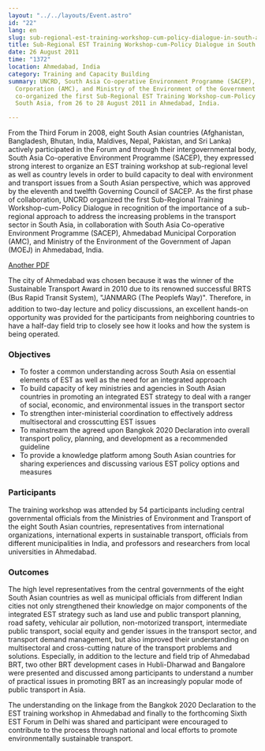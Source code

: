 ```yaml
---
layout: "../../layouts/Event.astro"
id: "22"
lang: en
slug: sub-regional-est-training-workshop-cum-policy-dialogue-in-south-asia-ea1b
title: Sub-Regional EST Training Workshop-cum-Policy Dialogue in South Asia
date: 26 August 2011
time: "1372"
location: Ahmedabad, India
category: Training and Capacity Building
summary: UNCRD, South Asia Co-operative Environment Programme (SACEP), Ahmedabad Municipal
  Corporation (AMC), and Ministry of the Environment of the Government of Japan (MOEJ)
  co-organized the first Sub-Regional EST Training Workshop-cum-Policy Dialogue in
  South Asia, from 26 to 28 August 2011 in Ahmedabad, India.

---
```

From the Third Forum in 2008, eight South Asian countries (Afghanistan, Bangladesh, Bhutan, India, Maldives, Nepal, Pakistan, and Sri Lanka) actively participated in the Forum and through their intergovernmental body, South Asia Co-operative Environment Programme (SACEP), they expressed strong interest to organize an EST training workshop at sub-regional level as well as country levels in order to build capacity to deal with environment and transport issues from a South Asian perspective, which was approved by the eleventh and twelfth Governing Council of SACEP. As the first phase of collaboration, UNCRD organized the first Sub-Regional Training Workshop-cum-Policy Dialogue in recognition of the importance of a sub-regional approach to address the increasing problems in the transport sector in South Asia, in collaboration with South Asia Co-operative Environment Programme (SACEP), Ahmedabad Municipal Corporation (AMC), and Ministry of the Environment of the Government of Japan (MOEJ) in Ahmedabad, India.

[Another PDF]( "/media/24714igo_list_for_2020_ocean_conference_20220322.pdf")

The city of Ahmedabad was chosen because it was the winner of the Sustainable Transport Award in 2010 due to its renowned successful BRTS (Bus Rapid Transit System), "JANMARG (The Peoplefs Way)". Therefore, in addition to two-day lecture and policy discussions, an excellent hands-on opportunity was provided for the participants from neighboring countries to have a half-day field trip to closely see how it looks and how the system is being operated.

### Objectives

* To foster a common understanding across South Asia on essential elements of EST as well as the need for an integrated approach
* To build capacity of key ministries and agencies in South Asian countries in promoting an integrated EST strategy to deal with a ranger of social, economic, and environmental issues in the transport sector
* To strengthen inter-ministerial coordination to effectively address multisectoral and crosscutting EST issues
* To mainstream the agreed upon Bangkok 2020 Declaration into overall transport policy, planning, and development as a recommended guideline
* To provide a knowledge platform among South Asian countries for sharing experiences and discussing various EST policy options and measures

### Participants

The training workshop was attended by 54 participants including central governmental officials from the Ministries of Environment and Transport of the eight South Asian countries, representatives from international organizations, international experts in sustainable transport, officials from different municipalities in India, and professors and researchers from local universities in Ahmedabad.

### Outcomes

The high level representatives from the central governments of the eight South Asian countries as well as municipal officials from different Indian cities not only strengthened their knowledge on major components of the integrated EST strategy such as land use and public transport planning, road safety, vehicular air pollution, non-motorized transport, intermediate public transport, social equity and gender issues in the transport sector, and transport demand management, but also improved their understanding on multisectoral and cross-cutting nature of the transport problems and solutions. Especially, in addition to the lecture and field trip of Ahmedabad BRT, two other BRT development cases in Hubli-Dharwad and Bangalore were presented and discussed among participants to understand a number of practical issues in promoting BRT as an increasingly popular mode of public transport in Asia.

The understanding on the linkage from the Bangkok 2020 Declaration to the EST training workshop in Ahmedabad and finally to the forthcoming Sixth EST Forum in Delhi was shared and participant were encouraged to contribute to the process through national and local efforts to promote environmentally sustainable transport.
